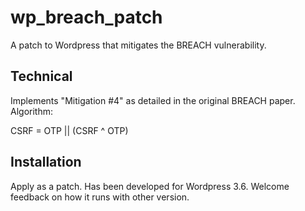 wp_breach_patch
===============

A patch to Wordpress that mitigates the BREACH vulnerability.

Technical
---------
Implements "Mitigation #4" as detailed in the original BREACH paper. Algorithm:

CSRF = OTP || (CSRF ^ OTP)

Installation
------------
Apply as a patch. Has been developed for Wordpress 3.6. Welcome feedback on how it runs with other version.

